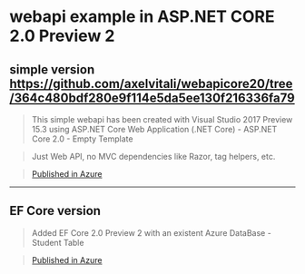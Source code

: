 # webapi example in ASP.NET CORE 2.0 Preview 2

## simple version https://github.com/axelvitali/webapicore20/tree/364c480bdf280e9f114e5da5ee130f216336fa79

> This simple webapi has been created with Visual Studio 2017 Preview 15.3 using ASP.NET Core Web Application (.NET Core) \- ASP.NET Core 2.0 \- Empty Template

> Just Web API, no MVC dependencies like Razor, tag helpers, etc.

> [Published in Azure](http://webapicore20.azurewebsites.net/api/values/GetSomeJson)

------

## EF Core version

> Added EF Core 2.0 Preview 2 with an existent Azure DataBase - Student Table

> [Published in Azure](http://webapicore20.azurewebsites.net/api/Students/GetStudents)

